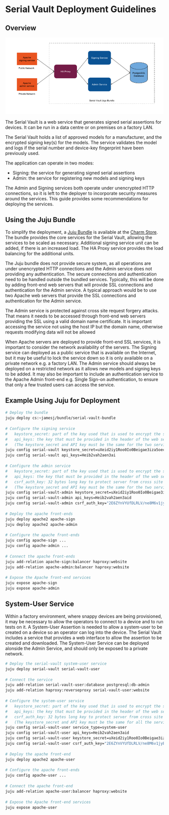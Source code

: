 # Serial Vault Deployment Guidelines

## Overview

![Serial Vault Deployment Diagram](SerialVault.png)

The Serial Vault is a web service that generates signed serial assertions for devices. It can be run in a data centre or on premises on a factory LAN.

The Serial Vault holds a list of approved models for a manufacturer, and the encrypted signing key(s) for the models. The service validates the model and logs if the serial number and device-key fingerprint have been previously used.

The application can operate in two modes:
- Signing: the service for generating signed serial assertions
- Admin: the service for registering new models and signing keys

The Admin and Signing services both operate under unencrypted HTTP connections, so it is left to the deployer to incorporate security measures around the services.
This guide provides some recommendations for deploying the services.

## Using the Juju Bundle

To simplify the deployment, a [Juju Bundle](https://jujucharms.com/u/jamesj/serial-vault-bundle/) is available at the [Charm Store](https://jujucharms.com/).
The bundle provides the core services for the Serial Vault, allowing the services to be scaled as necessary. Additional signing service unit can be added, if there is an increased load.
The HA Proxy service provides the load balancing for the additional units.

The Juju bundle does not provide secure system, as all operations are under unencrypted HTTP connections and the Admin service does not providing any authentication.
The secure connections and authentication need to be handled outside the bundled services. Typically, this will be done by adding front-end web servers that will provide SSL connections
and authentication for the Admin service. A typical approach would be to use two Apache web servers that provide the SSL connections and authentication for the Admin service. 

The Admin service is protected against cross site request forgery attacks. That means it needs to be accessed through front-end web servers providing the SSL using a valid domain name certificate. It is important accessing the service not using the host IP but the domain name, otherwise requests modifying data will not be allowed

When Apache servers are deployed to provide front-end SSL services, it is important to consider the network availability of the servers. The Signing service can
deployed as a public service that is available on the Internet, but it may be useful to lock the service down so it is only available on a private network e.g. a factory LAN.
The Admin service should always be deployed on a restricted network as it allows new models and signing keys to be added. It may also be important to include an authentication service
to the Apache Admin front-end e.g. Single Sign-on authentication, to ensure that only a few trusted users can access the service.

## Example Using Juju for Deployment

```bash
# Deploy the bundle
juju deploy cs:~jamesj/bundle/serial-vault-bundle

# Configure the signing service
#   keystore_secret: part of the key used that is used to encrypt the stored data
#   api_keys: the key that must be provided in the header of the web service requests
#   (The keystore_secret and API key must be the same for the two services)
juju config serial-vault keystore_secret=uXeid2iy1Roo0Io0Beigae3iza5oechu
juju config serial-vault api_keys=Heib2vah2aen3ai

# Configure the admin service
#   keystore_secret: part of the key used that is used to encrypt the stored data
#   api_keys: the key that must be provided in the header of the web service requests
#	csrf_auth_key: 32 bytes long key to protect server from cross site request forgery attacks
#   (The keystore_secret and API key must be the same for the two services)
juju config serial-vault-admin keystore_secret=uXeid2iy1Roo0Io0Beigae3iza5oechu
juju config serial-vault-admin api_keys=Heib2vah2aen3aid
juju config serial-vault-admin csrf_auth_key="2E6ZYnVYUfDLRLV/ne8M6v1jyB/376BL9ORnN3Kgb04uSFalr2ygReVsOt0PaGEIRuID10TePBje5xdjIOEjQQ=="

# Deploy the apache front-ends
juju deploy apache2 apache-sign
juju deploy apache2 apache-admin

# Configure the apache front-ends
juju config apache-sign ...
juju config apache-admin ...

# Connect the apache front-ends
juju add-relation apache-sign:balancer haproxy:website
juju add-relation apache-admin:balancer haproxy:website

# Expose the Apache front-end services
juju expose apache-sign
juju expose apache-admin
```

## System-User Service
Within a factory environment, where snappy devices are being provisioned, it may be necessary to allow
the operators to connect to a device and to run tests on it. A System-User Assertion is needed to allow
a system-user to be created on a device so an operator can log into the device. The Serial Vault includes
a service that provides a web interface to allow the assertion to be created and downloaded. The
System-User Service can be deployed alonside the Admin Service, and should only be exposed to a private network.

```bash
# Deploy the serial-vault system-user service
juju deploy serial-vault serial-vault-user

# Connect the service
juju add-relation serial-vault-user:database postgresql:db-admin
juju add-relation haproxy:reverseproxy serial-vault-user:website

# Configure the system-user service
#   keystore_secret: part of the key used that is used to encrypt the stored data
#   api_keys: the key that must be provided in the header of the web service requests
#	csrf_auth_key: 32 bytes long key to protect server from cross site request forgery attacks
#   (The keystore_secret and API key must be the same for all the services)
juju config serial-vault-user service_type=system-user
juju config serial-vault-user api_keys=Heib2vah2aen3aid
juju config serial-vault-user keystore_secret=uXeid2iy1Roo0Io0Beigae3iza5oechu
juju config serial-vault-user csrf_auth_key="2E6ZYnVYUfDLRLV/ne8M6v1jyB/376BL9ORnN3Kgb04uSFalr2ygReVsOt0PaGEIRuID10TePBje5xdjIOEjQQ=="

# Deploy the apache front-end
juju deploy apache2 apache-user

# Configure the apache front-ends
juju config apache-user ...

# Connect the apache front-end
juju add-relation apache-user:balancer haproxy:website

# Expose the Apache front-end services
juju expose apache-user
```